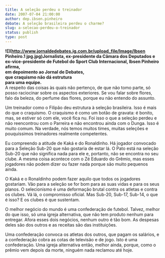 ```yaml
---
title: A seleção perdeu o treinador
date: 2007-07-04 21:00:00
author: dep.ibsen.pinheiro
debate: A seleção brasileira perdeu o charme?
slug: a-selecao-perdeu-o-treinador
status: publish 
type: post
---
```


  
**![](http://www.jornaldedebates.ig.com.br/upload_file/Image/Ibsen Pinheiro.1 jpg.jpg)Jornalista, ex-presidente da Câmara dos Deputados e ex-vice-presidente de Futebol do Sport Club Internacional, Ibsen Pinheiro afirma,   
em depoimento ao Jornal de Debates,  
 que craquismo não dá estrutura   
para uma equipe.**  
A respeito das coisas às quais não pertenço, de que não tomo parte, só posso raciocinar sobre os aspectos exteriores. Se vou falar sobre flores, falo da beleza, do perfume das flores, porque eu não entendo do assunto.  
  
Um treinador como o Filipão deu estrutura à seleção brasileira. Isso é mais do que o craquismo. O craquismo é como um botão de gravata: é bonito, mas, se estiver só com ele, você fica nu. Foi isso o que a seleção perdeu e não reencontrou com o Parreira e não encontrou ainda com o Dunga. Isso é muito comum. Na verdade, nós temos muitos times, muitas seleções e pouquíssimos treinadores realmente competentes.  
  
Eu compreendo a atitude de Kaká e do Ronaldinho. Há jogador convocado para a Seleção Sub-20 que não gostaria de estar lá. O Pato está na seleção Sub-20 que não significa nada para ele e, portanto, não se encontra no seu clube. A mesma coisa acontece com o Zé Eduardo do Grêmio, mas esses jogadores não podem dizer ou fazer nada porque são muito pequenos ainda.  
  
O Kaká e o Ronaldinho podem fazer aquilo que todos os jogadores gostariam. Vão para a seleção se for bom para as suas vidas e para os seus planos. O selecionismo é uma deformação brutal contra os atletas e contra os clubes. Vá lá, o compromisso oficial. Mas Sub-20, Sub-17, Sub-14, o que é isso? E os clubes é que sustentam.  
  
O melhor negócio do mundo é uma confederação de futebol. Talvez, melhor do que isso, só uma igreja alternativa, que não tem produto nenhum para entregar. Afora esses dois negócios, nenhum outro é tão bom. As despesas deles são dos outros e as receitas são das instituições.  
  
Uma confederação convoca os atletas dos outros, que pagam os salários, e a confederação cobra as cotas de televisão e de jogo. Isto é uma confederação. Uma igreja alternativa então, melhor ainda, porque, como o prêmio vem depois da morte, ninguém nada reclamou até hoje.
